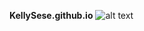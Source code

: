 **KellySese.github.io**
![alt text](https://wallpapers.com/images/high/scouting-legion-attack-on-titan-logo-hpy8im9jbawkbwqa.webp)
